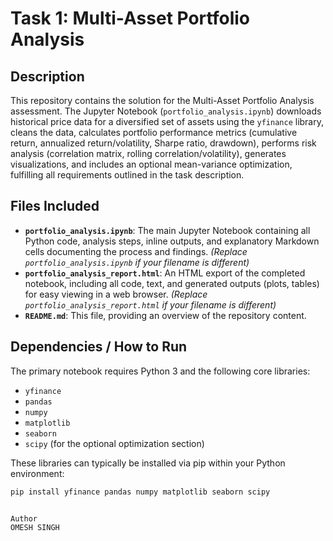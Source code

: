 # Task 1: Multi-Asset Portfolio Analysis

## Description

This repository contains the solution for the Multi-Asset Portfolio Analysis assessment. The Jupyter Notebook (`portfolio_analysis.ipynb`) downloads historical price data for a diversified set of assets using the `yfinance` library, cleans the data, calculates portfolio performance metrics (cumulative return, annualized return/volatility, Sharpe ratio, drawdown), performs risk analysis (correlation matrix, rolling correlation/volatility), generates visualizations, and includes an optional mean-variance optimization, fulfilling all requirements outlined in the task description.

## Files Included

*   **`portfolio_analysis.ipynb`**: The main Jupyter Notebook containing all Python code, analysis steps, inline outputs, and explanatory Markdown cells documenting the process and findings. *(Replace `portfolio_analysis.ipynb` if your filename is different)*
*   **`portfolio_analysis_report.html`**: An HTML export of the completed notebook, including all code, text, and generated outputs (plots, tables) for easy viewing in a web browser. *(Replace `portfolio_analysis_report.html` if your filename is different)*
*   **`README.md`**: This file, providing an overview of the repository content.

## Dependencies / How to Run

The primary notebook requires Python 3 and the following core libraries:
*   `yfinance`
*   `pandas`
*   `numpy`
*   `matplotlib`
*   `seaborn`
*   `scipy` (for the optional optimization section)

These libraries can typically be installed via pip within your Python environment:
```bash
pip install yfinance pandas numpy matplotlib seaborn scipy


Author
OMESH SINGH
